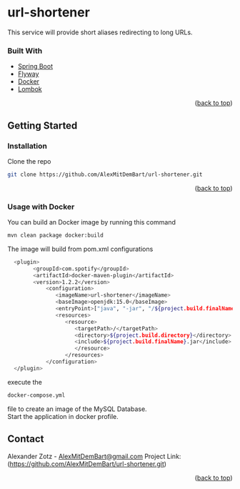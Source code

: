 # url-shortener
This service will provide short aliases redirecting to long URLs. 


### Built With
* [Spring Boot](https://spring.io)
* [Flyway](https://flywaydb.org/)
* [Docker](https://www.docker.com/)
* [Lombok](https://projectlombok.org/)
<p align="right">(<a href="#top">back to top</a>)</p>

<!-- GETTING STARTED -->
## Getting Started
### Installation
Clone the repo
   ```sh
   git clone https://github.com/AlexMitDemBart/url-shortener.git
   ```
<p align="right">(<a href="#top">back to top</a>)</p>

### Usage with Docker
You can build an Docker image by running this command
```sh
mvn clean package docker:build
   ```

The image will build from pom.xml configurations
```sh
  <plugin>
        <groupId>com.spotify</groupId>
        <artifactId>docker-maven-plugin</artifactId>
        <version>1.2.2</version>
            <configuration>
               <imageName>url-shortener</imageName>
               <baseImage>openjdk:15.0</baseImage>
               <entryPoint>["java", "-jar", "/${project.build.finalName}.jar"]</entryPoint>
               <resources>
                  <resource>
                     <targetPath>/</targetPath>
                     <directory>${project.build.directory}</directory>
                     <include>${project.build.finalName}.jar</include>
                     </resource>
                  </resources>
            </configuration>
  </plugin>
```
   
execute the 
```sh
docker-compose.yml
```
file to create an image of the MySQL Database. </br>
Start the application in docker profile.

<!-- CONTACT -->
## Contact
Alexander Zotz - AlexMitDemBart@gmail.com
Project Link: (https://github.com/AlexMitDemBart/url-shortener.git)
<p align="right">(<a href="#top">back to top</a>)</p>
